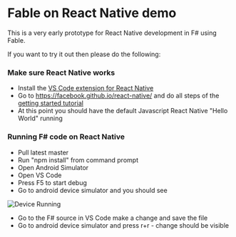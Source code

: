 # Fable on React Native demo

This is a very early prototype for React Native development in F# using Fable.

If you want to try it out then please do the following:

### Make sure React Native works

* Install the [VS Code extension for React Native](https://github.com/Microsoft/vscode-react-native)
* Go to https://facebook.github.io/react-native/ and do all steps of the [getting started tutorial](https://facebook.github.io/react-native/docs/getting-started.html#content) 
* At this point you should have the default Javascript React Native "Hello World" running

### Running F# code on React Native

* Pull latest master
* Run "npm install" from command prompt
* Open Android Simulator
* Open VS Code
* Press F5 to start debug
* Go to android device simulator and you should see

![Device Running](https://cloud.githubusercontent.com/assets/57396/17221985/6568f806-54f6-11e6-8913-e3f4230094d3.png)

* Go to the F# source in VS Code make a change and save the file
* Go to android device simulator and press r+r - change should be visible